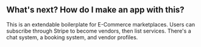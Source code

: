 

## What's next? How do I make an app with this?

This is an extendable boilerplate for E-Commerce marketplaces. Users can subscribe through Stripe to become vendors, then list services. There's a chat system, a booking system, and vendor profiles.
